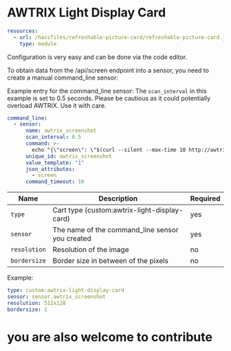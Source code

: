 
# AWTRIX Light Display Card #

```yaml
resources:
  - url: /hacsfiles/refreshable-picture-card/refreshable-picture-card.js
    type: module
```

Configuration is very easy and can be done via the code editor.

To obtain data from the /api/screen endpoint into a sensor, you need to create a manual command_line sensor:

Example entry for the command_line sensor:
The `scan_interval` in this example is set to 0.5 seconds. Please be cautious as it could potentially overload AWTRIX. Use it with care.

```yaml
command_line:
  - sensor:
      name: awtrix_screenshot
      scan_interval: 0.5
      command: >-
        echo "{\"screen\": \"$(curl --silent --max-time 10 http://awtrixip/api/screen)\"}"
      unique_id: awtrix_screenshot
      value_template: "1"
      json_attributes:
        - screen
      command_timeout: 10
```


|        Name        |                        Description                        |             Required             |
| ------------------ | --------------------------------------------------------- | -------------------------------- |
| `type`             | Cart type (custom:awtrix-light-display-card)              | yes                              |
| `sensor`           | The name of the command_line sensor you created           | yes                              |
| `resolution`       | Resolution of the image                                   | no                               |
| `bordersize`       | Border size in between of the pixels                      | no                               |


Example:

```yaml
type: custom:awtrix-light-display-card
sensor: sensor.awtrix_screenshot
resolution: 512x128
bordersize: 1
```


# you are also welcome to contribute #